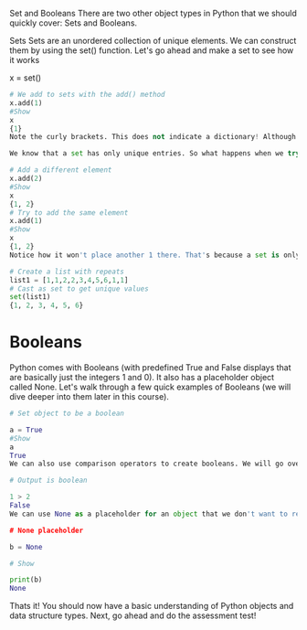 Set and Booleans
There are two other object types in Python that we should quickly cover: Sets and Booleans.

Sets
Sets are an unordered collection of unique elements. We can construct them by using the set() function. Let's go ahead and make a set to see how it works

x = set()

```python
# We add to sets with the add() method
x.add(1)
#Show
x
{1}
Note the curly brackets. This does not indicate a dictionary! Although you can draw analogies as a set being a dictionary with only keys.

We know that a set has only unique entries. So what happens when we try to add something that is already in a set?

# Add a different element
x.add(2)
#Show
x
{1, 2}
# Try to add the same element
x.add(1)
#Show
x
{1, 2}
Notice how it won't place another 1 there. That's because a set is only concerned with unique elements! We can cast a list with multiple repeat elements to a set to get the unique elements. For example:

# Create a list with repeats
list1 = [1,1,2,2,3,4,5,6,1,1]
# Cast as set to get unique values
set(list1)
{1, 2, 3, 4, 5, 6}
```

# Booleans

Python comes with Booleans (with predefined True and False displays that are basically just the integers 1 and 0). It also has a placeholder object called None. Let's walk through a few quick examples of Booleans (we will dive deeper into them later in this course).

```python
# Set object to be a boolean

a = True
#Show
a
True
We can also use comparison operators to create booleans. We will go over all the comparison operators later on in the course.

# Output is boolean

1 > 2
False
We can use None as a placeholder for an object that we don't want to reassign yet:

# None placeholder

b = None

# Show

print(b)
None
```

Thats it! You should now have a basic understanding of Python objects and data structure types. Next, go ahead and do the assessment test!
